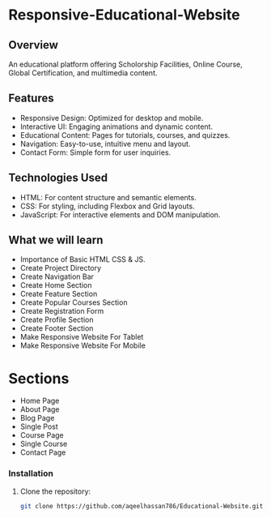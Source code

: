 # Responsive-Educational-Website

## Overview
An educational platform offering Scholorship Facilities, Online Course, Global Certification, and multimedia content.

## Features
- Responsive Design: Optimized for desktop and mobile.
- Interactive UI: Engaging animations and dynamic content.
- Educational Content: Pages for tutorials, courses, and quizzes.
- Navigation: Easy-to-use, intuitive menu and layout.
- Contact Form: Simple form for user inquiries.

## Technologies Used
- HTML: For content structure and semantic elements.
- CSS: For styling, including Flexbox and Grid layouts.
- JavaScript: For interactive elements and DOM manipulation.

## What we will learn
- Importance of Basic HTML CSS & JS.
- Create Project Directory
- Create Navigation Bar
- Create Home Section
- Create Feature Section
- Create Popular Courses Section
- Create Registration Form
- Create Profile Section
- Create Footer Section
- Make Responsive Website For Tablet
- Make Responsive Website For Mobile

# Sections
- Home Page
- About Page
- Blog Page
- Single Post
- Course Page
- Single Course
- Contact Page

### Installation
1. Clone the repository:
   ```bash
   git clone https://github.com/aqeelhassan786/Educational-Website.git
